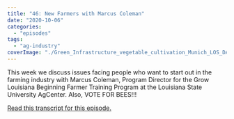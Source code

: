 ```yaml
---
title: "46: New Farmers with Marcus Coleman"
date: "2020-10-06"
categories: 
  - "episodes"
tags: 
  - "ag-industry"
coverImage: "./Green_Infrastructure_vegetable_cultivation_Munich_LOS_DAMA-scaled.jpg"
---
```


This week we discuss issues facing people who want to start out in the farming industry with Marcus Coleman, Program Director for the Grow Louisiana Beginning Farmer Training Program at the Louisiana State University AgCenter. Also, VOTE FOR BEES!!!

[Read this transcript for this episode.](https://www.onetogrowonpod.com/46-new-farmers-with-marcus-coleman-transcript/)

